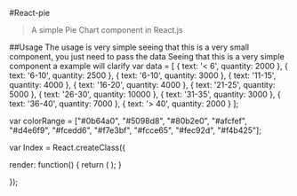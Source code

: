 #React-pie
> A simple Pie Chart component in React.js

##Usage
The usage is very simple seeing that this is a very small component,
you just need to pass the data
Seeing that this is a very simple component a example will clarify 
var data = [
  { text: '< 6', quantity: 2000 },
  { text: '6-10', quantity: 2500 },
  { text: '6-10', quantity: 3000 },
  { text: '11-15', quantity: 4000 },
  { text: '16-20', quantity: 4000 },
  { text: '21-25', quantity: 5000 },
  { text: '26-30', quantity: 10000 },
  { text: '31-35', quantity: 3000 },
  { text: '36-40', quantity: 7000 },
  { text: '> 40', quantity: 2000 }
];

var colorRange = ["#0b64a0", "#5098d8", "#80b2e0", "#afcfef", "#d4e6f9", 
  "#fcedd6", "#f7e3bf", "#fcce65", "#fec92d", "#f4b425"];

var Index = React.createClass({

  render: function() {
    return (
      <Pie colorRange={colorRange} data={data} width={500} height={500} />
    );
  }

});
